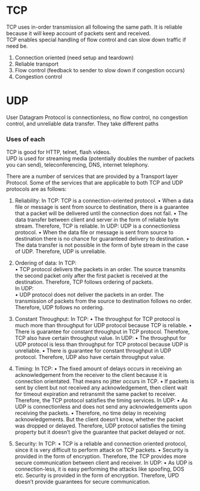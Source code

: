 # TCP
TCP uses in-order transmission all following the same path. It is reliable because it will keep account of packets sent and received.  
TCP enables special handling of flow control and can slow down traffic if need be. 
1. Connection oriented (need setup and teardown)
2. Reliable transport
3. Flow control (feedback to sender to slow down if congestion occurs)
4. Congestion control

# UDP
User Datagram Protocol is connectionless, no flow control, no congestion control, and unreliable data transfer. They take different paths

### Uses of each
TCP is good for HTTP, telnet, flash videos.  
UPD is used for streaming media (potentially doubles the number of packets you can send), teleconferencing, DNS, internet telephony. 

There are a number of services that are provided by a Transport layer Protocol. Some of the services that are applicable to both TCP and UDP protocols are as follows:

1. Reliability:
In TCP: TCP is a connection-oriented protocol.
• When a data file or message is sent from source to destination, there is a guarantee that a packet will be delivered until the connection does not fail.
• The data transfer between client and server in the form of reliable byte stream. Therefore, TCP is reliable.
In UDP: UDP is a connectionless protocol.
• When the data file or message is sent from source to destination there is no chance for guaranteed delivery to destination.
• The data transfer is not possible in the form of byte stream in the case of UDP. Therefore, UDP is unreliable.

2. Ordering of data:
In TCP:  
• TCP protocol delivers the packets in an order. The source transmits the second packet only after the first packet is received at the destination. Therefore, TCP follows ordering of packets.  
In UDP:  
• UDP protocol does not deliver the packets in an order. The transmission of packets from the source to destination follows no order. Therefore, UDP follows no ordering.  

3. Constant Throughput:
In TCP:
• The throughput for TCP protocol is much more than throughput for UDP protocol because TCP is reliable.
• There is guarantee for constant throughput in TCP protocol. Therefore, TCP also have certain throughput value.
In UDP:
• The throughput for UDP protocol is less than throughput for TCP protocol because UDP is unreliable.
• There is guarantee for constant throughput in UDP protocol. Therefore, UDP also have certain throughput value.

4. Timing:
In TCP:
• The fixed amount of delays occurs in receiving an acknowledgement from the receiver to the client because it is connection orientated. That means no jitter occurs in TCP.
• If packets is sent by client but not received any acknowledgement, then client wait for timeout expiration and retransmit the same packet to receiver. Therefore, the TCP protocol satisfies the timing services.
In UDP:
• As UDP is connectionless and does not send any acknowledgements upon receiving the packets.
• Therefore, no time delay in receiving acknowledgements. But the client doesn’t know, whether the packet was dropped or delayed. Therefore, UDP protocol satisfies the timing property but it doesn’t give the guarantee that packet delayed or not.

5. Security:
In TCP:
• TCP is a reliable and connection oriented protocol, since it is very difficult to perform attack on TCP packets.
• Security is provided in the form of encryption. Therefore, the TCP provides more secure communication between client and receiver.
In UDP:
• As UDP is connection-less, it is easy performing the attacks like spoofing, DOS etc. Security is provided in the form of encryption. Therefore, UPD doesn’t provide guarantees for secure communication.

